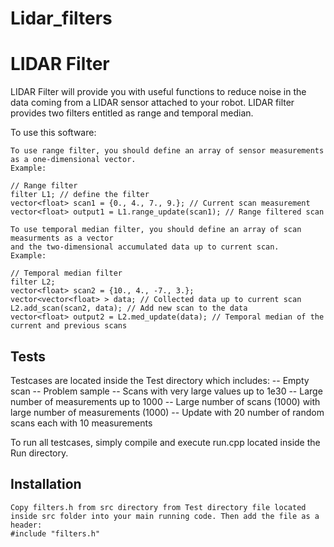 # Lidar_filters
LIDAR Filter
========

LIDAR Filter will provide you with useful functions to reduce noise in the data coming from a LIDAR sensor
attached to your robot. LIDAR filter provides two filters entitled as range and temporal median.

To use this software:

    To use range filter, you should define an array of sensor measurements as a one-dimensional vector.
    Example:
    
    // Range filter
    filter L1; // define the filter
    vector<float> scan1 = {0., 4., 7., 9.}; // Current scan measurement
    vector<float> output1 = L1.range_update(scan1); // Range filtered scan

    To use temporal median filter, you should define an array of scan measurments as a vector
    and the two-dimensional accumulated data up to current scan.
    Example:
	
    // Temporal median filter
	filter L2;
    vector<float> scan2 = {10., 4., -7., 3.};
    vector<vector<float> > data; // Collected data up to current scan
	L2.add_scan(scan2, data); // Add new scan to the data
	vector<float> output2 = L2.med_update(data); // Temporal median of the current and previous scans

Tests
--------
Testcases are located inside the Test directory which includes:
	-- Empty scan
	-- Problem sample 
	-- Scans with very large values up to 1e30
	-- Large number of measurements up to 1000
	-- Large number of scans (1000) with large number of measurements (1000)
	-- Update with 20 number of random scans each with 10 measurements

To run all testcases, simply compile and execute run.cpp located inside the Run directory.
	
Installation
--------
    Copy filters.h from src directory from Test directory file located inside src folder into your main running code. Then add the file as a header:
    #include "filters.h"
